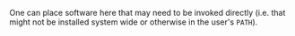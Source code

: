 One can place software here that may need to be invoked directly (i.e. that might not be installed 
system wide or otherwise in the user's `PATH`).

